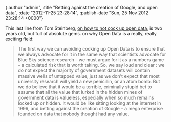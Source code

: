 

{:author "admin", :title "Betting against the creation of Google, and open data", :date "2012-11-25 23:28:14", :publish-date "Sun, 25 Nov 2012 23:28:14 +0000"}



<!-- content below -->

This last line from Tom Steinberg, [on how to not cock up open data][1], is two years old, but full of absolute gems. on why Open Data is a really, really exciting field:

> The first way we can avoiding cocking up Open Data is to ensure that we always advocate for it in the same way that scientists advocate for Blue Sky science research – we must argue for it as a numbers game – a calculated risk that is worth taking.
> So, we say loud and clear : we do not expect the majority of government datasets will contain massive wells of untapped value, just as we don't expect that most university research will  yield a new penicillin, or an atom bomb. 
> But we do believe that it would be a terrible, criminally stupid bet to assume that all the value that lurked in the hidden mines of government data is valueless, especially when so much remains locked up or hidden.
> It would be like sitting looking at the internet in 1996, and betting against the creation of Google – a mega enterprise founded on data that nobody thought had any value.




[1]: http://steiny.typepad.com/premise/2010/11/open-data-how-not-to-cock-it-up.html

